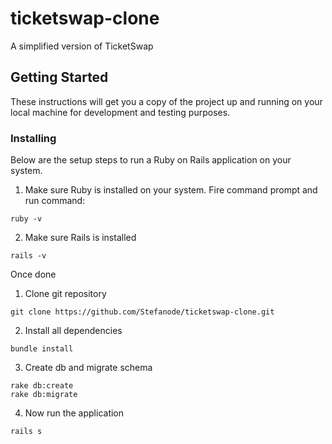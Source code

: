 # ticketswap-clone

A simplified version of TicketSwap

## Getting Started

These instructions will get you a copy of the project up and running on your local machine for development and testing purposes.

### Installing

Below are the setup steps to run a Ruby on Rails application on your system.

1. Make sure Ruby is installed on your system. Fire command prompt and run command:

```
ruby -v
```

2. Make sure Rails is installed

```
rails -v
```

Once done

1. Clone git repository

```
git clone https://github.com/Stefanode/ticketswap-clone.git
```

2. Install all dependencies

```
bundle install
```

3. Create db and migrate schema

```
rake db:create
rake db:migrate
```

4. Now run the application

```
rails s
```
